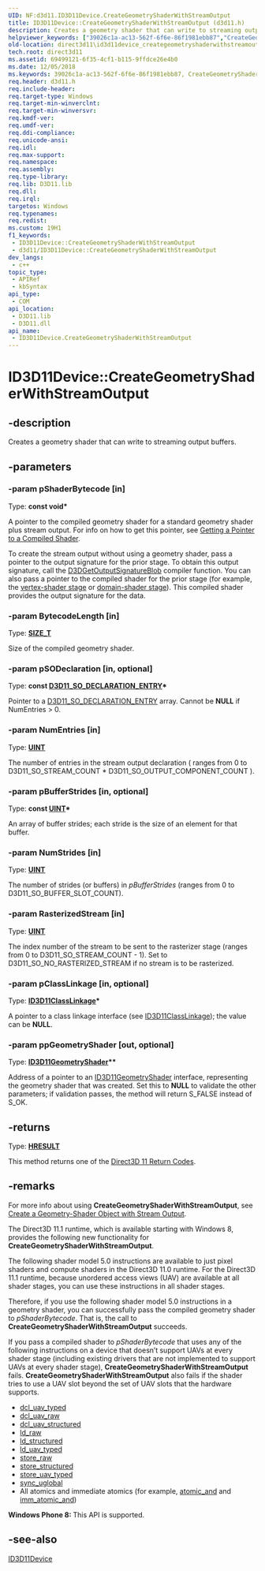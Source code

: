 ```yaml
---
UID: NF:d3d11.ID3D11Device.CreateGeometryShaderWithStreamOutput
title: ID3D11Device::CreateGeometryShaderWithStreamOutput (d3d11.h)
description: Creates a geometry shader that can write to streaming output buffers.
helpviewer_keywords: ["39026c1a-ac13-562f-6f6e-86f1981ebb87","CreateGeometryShaderWithStreamOutput","CreateGeometryShaderWithStreamOutput method [Direct3D 11]","CreateGeometryShaderWithStreamOutput method [Direct3D 11]","ID3D11Device interface","ID3D11Device interface [Direct3D 11]","CreateGeometryShaderWithStreamOutput method","ID3D11Device.CreateGeometryShaderWithStreamOutput","ID3D11Device::CreateGeometryShaderWithStreamOutput","d3d11/ID3D11Device::CreateGeometryShaderWithStreamOutput","direct3d11.id3d11device_creategeometryshaderwithstreamoutput"]
old-location: direct3d11\id3d11device_creategeometryshaderwithstreamoutput.htm
tech.root: direct3d11
ms.assetid: 69499121-6f35-4cf1-b115-9ffdce26e4b0
ms.date: 12/05/2018
ms.keywords: 39026c1a-ac13-562f-6f6e-86f1981ebb87, CreateGeometryShaderWithStreamOutput, CreateGeometryShaderWithStreamOutput method [Direct3D 11], CreateGeometryShaderWithStreamOutput method [Direct3D 11],ID3D11Device interface, ID3D11Device interface [Direct3D 11],CreateGeometryShaderWithStreamOutput method, ID3D11Device.CreateGeometryShaderWithStreamOutput, ID3D11Device::CreateGeometryShaderWithStreamOutput, d3d11/ID3D11Device::CreateGeometryShaderWithStreamOutput, direct3d11.id3d11device_creategeometryshaderwithstreamoutput
req.header: d3d11.h
req.include-header: 
req.target-type: Windows
req.target-min-winverclnt: 
req.target-min-winversvr: 
req.kmdf-ver: 
req.umdf-ver: 
req.ddi-compliance: 
req.unicode-ansi: 
req.idl: 
req.max-support: 
req.namespace: 
req.assembly: 
req.type-library: 
req.lib: D3D11.lib
req.dll: 
req.irql: 
targetos: Windows
req.typenames: 
req.redist: 
ms.custom: 19H1
f1_keywords:
 - ID3D11Device::CreateGeometryShaderWithStreamOutput
 - d3d11/ID3D11Device::CreateGeometryShaderWithStreamOutput
dev_langs:
 - c++
topic_type:
 - APIRef
 - kbSyntax
api_type:
 - COM
api_location:
 - D3D11.lib
 - D3D11.dll
api_name:
 - ID3D11Device.CreateGeometryShaderWithStreamOutput
---
```


# ID3D11Device::CreateGeometryShaderWithStreamOutput


## -description

Creates a geometry shader that can write to streaming output buffers.

## -parameters

### -param pShaderBytecode [in]

Type: <b>const void*</b>

A pointer to the compiled geometry shader for a standard geometry shader plus stream output. For info on how to get this pointer, see <a href="https://docs.microsoft.com/windows/desktop/direct3dhlsl/dx-graphics-hlsl-using-shaders-10">Getting a Pointer to a Compiled Shader</a>.

To create the stream output without using a geometry shader, pass a pointer to the output signature for the prior stage. To obtain this output signature, call the <a href="https://docs.microsoft.com/windows/desktop/direct3dhlsl/d3dgetoutputsignatureblob">D3DGetOutputSignatureBlob</a> compiler function. You can also pass a pointer to the compiled shader for the prior stage (for example, the <a href="https://docs.microsoft.com/previous-versions/bb205146(v=vs.85)">vertex-shader stage</a> or <a href="https://docs.microsoft.com/windows/desktop/direct3d11/direct3d-11-advanced-stages-tessellation">domain-shader stage</a>). This compiled shader provides the output signature for the data.

### -param BytecodeLength [in]

Type: <b><a href="https://docs.microsoft.com/windows/desktop/WinProg/windows-data-types">SIZE_T</a></b>

Size of the compiled geometry shader.

### -param pSODeclaration [in, optional]

Type: <b>const <a href="https://docs.microsoft.com/windows/desktop/api/d3d11/ns-d3d11-d3d11_so_declaration_entry">D3D11_SO_DECLARATION_ENTRY</a>*</b>

Pointer to a <a href="https://docs.microsoft.com/windows/desktop/api/d3d11/ns-d3d11-d3d11_so_declaration_entry">D3D11_SO_DECLARATION_ENTRY</a> array. Cannot be <b>NULL</b> if NumEntries &gt; 0.

### -param NumEntries [in]

Type: <b><a href="https://docs.microsoft.com/windows/desktop/WinProg/windows-data-types">UINT</a></b>

The number of entries in the stream output declaration ( ranges from 0 to D3D11_SO_STREAM_COUNT * D3D11_SO_OUTPUT_COMPONENT_COUNT ).

### -param pBufferStrides [in, optional]

Type: <b>const <a href="https://docs.microsoft.com/windows/desktop/WinProg/windows-data-types">UINT</a>*</b>

An array of buffer strides; each stride is the size of an element for that buffer.

### -param NumStrides [in]

Type: <b><a href="https://docs.microsoft.com/windows/desktop/WinProg/windows-data-types">UINT</a></b>

The number of strides (or buffers) in <i>pBufferStrides</i> (ranges from 0 to D3D11_SO_BUFFER_SLOT_COUNT).

### -param RasterizedStream [in]

Type: <b><a href="https://docs.microsoft.com/windows/desktop/WinProg/windows-data-types">UINT</a></b>

The index number of the stream to be sent to the rasterizer stage (ranges from 0 to D3D11_SO_STREAM_COUNT - 1).
              Set to D3D11_SO_NO_RASTERIZED_STREAM if no stream is to be rasterized.

### -param pClassLinkage [in, optional]

Type: <b><a href="https://docs.microsoft.com/windows/desktop/api/d3d11/nn-d3d11-id3d11classlinkage">ID3D11ClassLinkage</a>*</b>

A pointer to a class linkage interface (see <a href="https://docs.microsoft.com/windows/desktop/api/d3d11/nn-d3d11-id3d11classlinkage">ID3D11ClassLinkage</a>); the value can be <b>NULL</b>.

### -param ppGeometryShader [out, optional]

Type: <b><a href="https://docs.microsoft.com/windows/desktop/api/d3d11/nn-d3d11-id3d11geometryshader">ID3D11GeometryShader</a>**</b>

Address of a pointer to an <a href="https://docs.microsoft.com/windows/desktop/api/d3d11/nn-d3d11-id3d11geometryshader">ID3D11GeometryShader</a> interface, representing the geometry shader that was created.
            Set this to <b>NULL</b> to validate the other parameters; if validation passes, the method will return S_FALSE instead of S_OK.

## -returns

Type: <b><a href="/windows/win32/com/structure-of-com-error-codes">HRESULT</a></b>

This method returns one of the <a href="https://docs.microsoft.com/windows/desktop/direct3d11/d3d11-graphics-reference-returnvalues">Direct3D 11 Return Codes</a>.

## -remarks

For more info about using <b>CreateGeometryShaderWithStreamOutput</b>, see <a href="https://docs.microsoft.com/windows/desktop/direct3d11/d3d10-graphics-programming-guide-output-stream-stage-getting-started">Create a Geometry-Shader Object with Stream Output</a>.
        

The Direct3D 11.1 runtime, which is available starting with Windows 8, provides the following new functionality for <b>CreateGeometryShaderWithStreamOutput</b>.
        

The following shader model 5.0 instructions are available to just pixel shaders and compute shaders in the Direct3D 11.0 runtime. For the Direct3D 11.1 runtime, because unordered access views (UAV) are available at all shader stages, you can use these instructions in all shader stages.

Therefore, if you use the following shader model 5.0 instructions in a geometry shader, you can successfully pass the compiled geometry shader to <i>pShaderBytecode</i>. That is, the call to <b>CreateGeometryShaderWithStreamOutput</b> succeeds.
        

If you pass a compiled shader to <i>pShaderBytecode</i> that uses any of the following instructions on a device that doesn’t support UAVs at every shader stage (including existing drivers that are not implemented to support UAVs at every shader stage), <b>CreateGeometryShaderWithStreamOutput</b> fails.  <b>CreateGeometryShaderWithStreamOutput</b> also fails if the shader tries to use a UAV slot beyond the set of UAV slots that the hardware supports.
        

<ul>
<li>
<a href="https://docs.microsoft.com/windows/desktop/direct3dhlsl/dcl-uav-typed--sm5---asm-">dcl_uav_typed</a>
</li>
<li>
<a href="https://docs.microsoft.com/windows/desktop/direct3dhlsl/dcl-uav-raw--sm5---asm-">dcl_uav_raw</a>
</li>
<li>
<a href="https://docs.microsoft.com/windows/desktop/direct3dhlsl/dcl-uav-structured--sm5---asm-">dcl_uav_structured</a>
</li>
<li>
<a href="https://docs.microsoft.com/windows/desktop/direct3dhlsl/ld-raw--sm5---asm-">ld_raw</a>
</li>
<li>
<a href="https://docs.microsoft.com/windows/desktop/direct3dhlsl/ld-structured--sm5---asm-">ld_structured</a>
</li>
<li>
<a href="https://docs.microsoft.com/windows/desktop/direct3dhlsl/ld-uav-typed--sm5---asm-">ld_uav_typed</a>
</li>
<li>
<a href="https://docs.microsoft.com/windows/desktop/direct3dhlsl/store-raw--sm5---asm-">store_raw</a>
</li>
<li>
<a href="https://docs.microsoft.com/windows/desktop/direct3dhlsl/store-structured--sm5---asm-">store_structured</a>
</li>
<li>
<a href="https://docs.microsoft.com/windows/desktop/direct3dhlsl/store-uav-typed--sm5---asm-">store_uav_typed</a>
</li>
<li>
<a href="https://docs.microsoft.com/windows/desktop/direct3dhlsl/sync--sm5---asm-">sync_uglobal</a>
</li>
<li>All atomics and immediate atomics (for example, <a href="https://docs.microsoft.com/windows/desktop/direct3dhlsl/atomic-and--sm5---asm-">atomic_and</a> and <a href="https://docs.microsoft.com/windows/desktop/direct3dhlsl/imm-atomic-and--sm5---asm-">imm_atomic_and</a>)
          </li>
</ul>
<b>Windows Phone 8:
        </b> This API is supported.

## -see-also

<a href="https://docs.microsoft.com/windows/desktop/api/d3d11/nn-d3d11-id3d11device">ID3D11Device</a>

